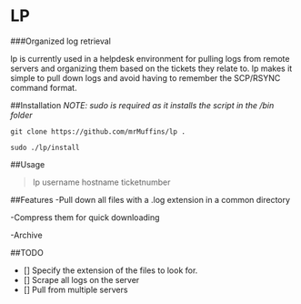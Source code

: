 # LP
###Organized log retrieval

lp is currently used in a helpdesk environment for pulling logs from remote servers and 
organizing them based on the tickets they relate to.  lp makes it simple to pull down logs 
and avoid having to remember the SCP/RSYNC command format.  

##Installation
*NOTE: sudo is required as it installs the script in the /bin folder*

`git clone https://github.com/mrMuffins/lp .`

`sudo ./lp/install `

##Usage
> lp username hostname ticketnumber

##Features
-Pull down all files with a .log extension in a common directory

-Compress them for quick downloading

-Archive


##TODO
- [] Specify the extension of the files to look for.
- [] Scrape all logs on the server
- [] Pull from multiple servers

